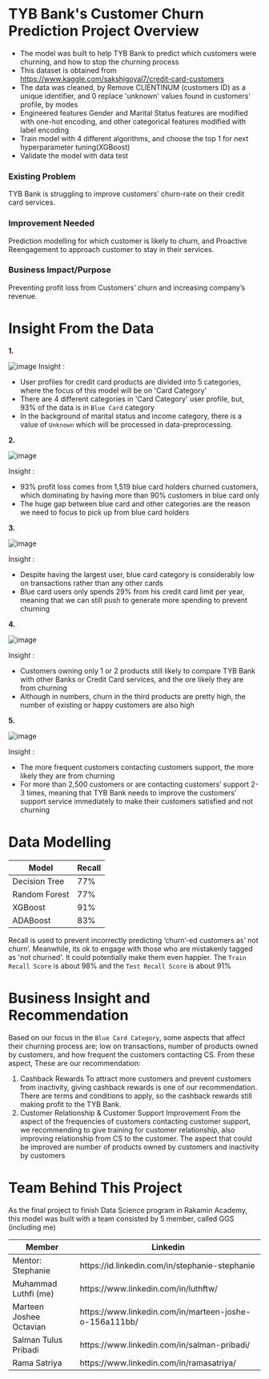 # TYB Bank's Customer Churn Prediction Project Overview
- The model was built to help TYB Bank to predict which customers were churning, and how to stop the churning process
- This dataset is obtained from https://www.kaggle.com/sakshigoyal7/credit-card-customers
- The data was cleaned, by Remove CLIENTINUM (customers ID) as a unique identifier, and 0 replace 'unknown' values found in customers’ profile, by modes
- Engineered features Gender and Marital Status features are modified with one-hot encoding, and other categorical features modified with label encoding
- Train model with 4 different algorithms, and choose the top 1 for next hyperparameter tuning(XGBoost)
- Validate the model with data test

### Existing Problem
TYB Bank is struggling to improve customers’ churn-rate on their credit card services.

### Improvement Needed
Prediction modelling for which customer is likely to churn, and Proactive Reengagement to approach customer to stay in their services.

### Business Impact/Purpose
Preventing profit loss from Customers’ churn and increasing company’s revenue.

# Insight From the Data
**1.**

![image](https://user-images.githubusercontent.com/83952278/123299142-69d4a200-d543-11eb-9a61-5ace501d6904.png)
Insight :
- User profiles for credit card products are divided into 5 categories, where the focus of this model will be on 'Card Category'
- There are 4 different categories in 'Card Category' user profile, but, 93% of the data is in `Blue Card` category
- In the background of marital status and income category, there is a value of `Unknown` which will be processed in data-preprocessing.


**2.**

![image](https://user-images.githubusercontent.com/83952278/123448298-f72bfb00-d604-11eb-8f31-51ff6b153b8c.png)

Insight :
- 93% profit loss comes from 1,519 blue card holders churned customers, which dominating by having more than 90% customers in blue card only
- The huge gap between blue card and other categories are the reason we need to focus to pick up from blue card holders

**3.**

![image](https://user-images.githubusercontent.com/83952278/123448447-1f1b5e80-d605-11eb-81f4-4ab8c08eaa87.png)

Insight :
- Despite having the largest user, blue card category is considerably low on transactions rather than any other cards
- Blue card users only spends 29% from his credit card limit per year, meaning that we can still push to generate more spending to prevent churning

**4.**

![image](https://user-images.githubusercontent.com/83952278/123514705-7598a380-d6be-11eb-9700-6b789c17724b.png)

Insight :
- Customers owning only 1 or 2 products still likely to compare TYB Bank with other Banks or Credit Card services, and the ore likely they are from churning
- Although in numbers, churn in the third products are pretty high, the number of existing or happy customers are also high

**5.**

![image](https://user-images.githubusercontent.com/83952278/123514930-88f83e80-d6bf-11eb-8a3d-5414120db866.png)

Insight :
- The more frequent customers contacting customers support, the more likely they are from churning
- For more than 2,500 customers or  are contacting customers’ support 2-3 times, meaning that TYB Bank needs to improve the customers’ support service immediately to make their customers satisfied and not churning



# Data Modelling
 <table>
 <thead>
  <tr>
   <th>Model</th><th>Recall</th>
  </tr>
 </thead>
 <tbody>
  <tr>
   <td>Decision Tree</td><td>77%</td>
  </tr>
  <tr>
   <td>Random Forest</td><td>77%</td>
  </tr>
  <tr>
   <td>XGBoost</td><td>91%</td>
  </tr>
  <tr>
   <td>ADABoost</td><td>83%</td>
  </tr>
 </tbody>
</table>
 
 
Recall is used to prevent incorrectly predicting ‘churn’-ed customers as’ not churn’. Meanwhile, its ok to engage with those who are mistakenly tagged as 'not churned'. It could potentially make them even happier. The `Train Recall Score` is about 98% and the `Test Recall Score` is about 91% 

# Business Insight and Recommendation
Based on our focus in the `Blue Card Category`, some aspects that affect their churning process are; low on transactions, number of products owned by customers, and how frequent the customers contacting CS. From these aspect, These are our recommendation:

1. Cashback Rewards
To attract more customers and prevent customers from inactivity, giving cashback rewards is one of our recommendation. There are terms and conditions to apply, so the cashback rewards still making profit to the TYB Bank.
2. Customer Relationship & Customer Support Improvement
From the aspect of the frequencies of customers contacting customer support, we recommending to give training  for customer relationship, also improving relationship from CS to the customer. The aspect that could be improved are number of products owned by customers and inactivity by customers


# Team Behind This Project
As the final project to finish Data Science program in Rakamin Academy, this model was built with a team consisted by 5 member, called GGS (including me)
 <table>
 <thead>
  <tr>
   <th>Member</th><th>Linkedin</th>
  </tr>
 </thead>
 <tbody>
  <tr>
   <td>Mentor: Stephanie</td><td>https://id.linkedin.com/in/stephanie-stephanie</td>
  </tr>
  <tr>
   <td>Muhammad Luthfi (me)</td><td>https://www.linkedin.com/in/luthftw/</td>
  </tr>
  <tr>
   <td>Marteen Joshee Octavian</td><td>https://www.linkedin.com/in/marteen-joshe-o-156a111bb/</td>
  </tr>
  <tr>
   <td>Salman Tulus Pribadi</td><td>https://www.linkedin.com/in/salman-pribadi/</td>
  </tr>
  <tr>
   <td>Rama Satriya</td><td>https://www.linkedin.com/in/ramasatriya/</td>
  </tr>
 </tbody>
</table>
 
 

